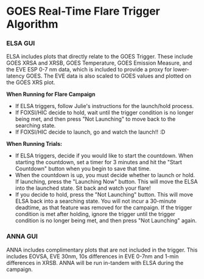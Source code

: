 # GOES Real-Time Flare Trigger Algorithm

### ELSA GUI

ELSA includes plots that directly relate to the GOES Trigger. These include GOES XRSA and XRSB, GOES Temperature, GOES Emission Measure, and the EVE ESP 0-7 nm data, which is included to provide a proxy for lower-latency GOES. The EVE data is also scaled to GOES values and plotted on the GOES XRS plot. 

**When Running for Flare Campaign**
  * If ELSA triggers, follow Julie's instructions for the launch/hold process. 
  * If FOXSI/HIC decide to hold, wait until the trigger condition is no longer being met, and then press "Not Launching" to move back to the searching state.
  * If FOXSI/HIC decide to launch, go and watch the launch!! :D 

**When Running Trials:**
  * If ELSA triggers, decide if you would like to start the countdown. When starting the countdown, set a timer for 3 minutes and hit the "Start Countdown" button when you begin to save that time. 
  * When the countdown is up, you must decide whether to launch or hold. If launching, press the "Launching Now" button. This will move the ELSA into the launched state. Sit back and watch your flare!
  * If you decide to hold, press the "Not Launching" button. This will move ELSA back into a searching state. You will not incur a 30-minute deadtime, as that feature was removed for the campaign. If the trigger condition is met after holding, ignore the trigger until the trigger condition is no longer being met, and then press "Not Launching" again.

### ANNA GUI

ANNA includes complimentary plots that are not included in the trigger. This includes EOVSA, EVE 30nm, 10s differences in EVE 0-7nm and 1-min differences in XRSB. ANNA will be run in-tandem with ELSA during the campaign.
